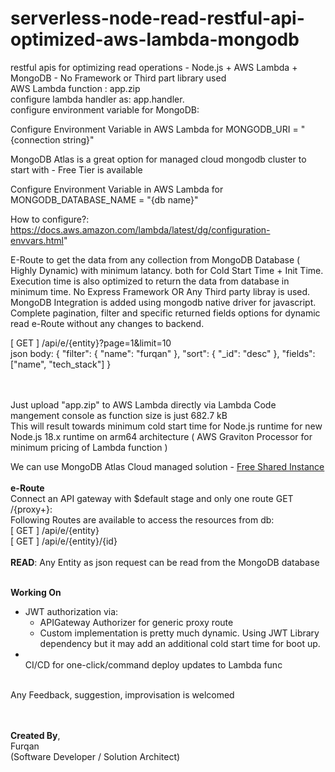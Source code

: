 # serverless-node-read-restful-api-optimized-aws-lambda-mongodb
restful apis for optimizing read operations - Node.js + AWS Lambda + MongoDB - No Framework or Third part library used </BR>
AWS Lambda function :   app.zip </BR>
configure lambda handler as:   app.handler. </BR>
configure environment variable for MongoDB: </BR>

Configure Environment Variable in AWS Lambda for MONGODB_URI = "{connection string}" 

MongoDB Atlas is a great option for managed cloud mongodb cluster to start with - Free Tier is available

Configure Environment Variable in AWS Lambda for MONGODB_DATABASE_NAME = "{db name}"

How to configure?: https://docs.aws.amazon.com/lambda/latest/dg/configuration-envvars.html"

E-Route to get the data from any collection from MongoDB Database ( Highly Dynamic) with minimum latancy. both for Cold Start Time + Init Time. Execution time is also optimized to return the data from database in minimum time. No Express Framework OR Any Third party libray is used. MongoDB Integration is added using mongodb native driver for javascript. Complete pagination, filter and specific returned fields options for dynamic read e-Route without any changes to backend.

[ GET ] /api/e/{entity}?page=1&limit=10 </BR>
json body:   { "filter": { "name": "furqan" }, "sort": { "_id": "desc" }, "fields": ["name", "tech_stack"] }


</BR></BR>
Just upload "app.zip" to AWS Lambda directly via Lambda Code mangement console as function size is just 682.7 kB </BR>
This will result towards minimum cold start time for Node.js runtime for new Node.js 18.x runtime on arm64 architecture ( AWS Graviton Processor for minimum pricing of Lambda function )</BR>

We can use MongoDB Atlas Cloud managed solution - [Free Shared Instance](https://www.mongodb.com/blog/post/free-your-genius-on-mongodb-atlas-free-tier)
</BR></BR>
**e-Route** </BR>
Connect an API gateway with $default stage and only one route GET /{proxy+}: </BR>
Following Routes are available to access the resources from db: </BR>
[ GET ] /api/e/{entity} </BR>
[ GET ] /api/e/{entity}/{id} </BR>
</BR>
**READ**: Any Entity as json request can be read from the MongoDB database </BR>


</BR> **Working On** </BR>
- JWT authorization via:
  - APIGateway Authorizer for generic proxy route
  - Custom implementation is pretty much dynamic. Using JWT Library dependency but it may add an additional cold start time for boot up.
- </BR> CI/CD for one-click/command deploy updates to Lambda func 

</BR>Any Feedback, suggestion, improvisation is welcomed</BR>

</BR></BR>
**Created By**, </BR>
Furqan </BR>
(Software Developer / Solution Architect) </BR></BR>
